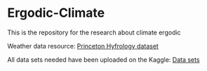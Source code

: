 # Ergodic-Climate
This is the repository for the research about climate ergodic

Weather data resource: [Princeton Hyfrology dataset](http://hydrology.princeton.edu/data/pgf/)

All data sets needed have been uploaded on the Kaggle: [Data sets](https://www.kaggle.com/datasets/chenyangong/ergodic-weather)
